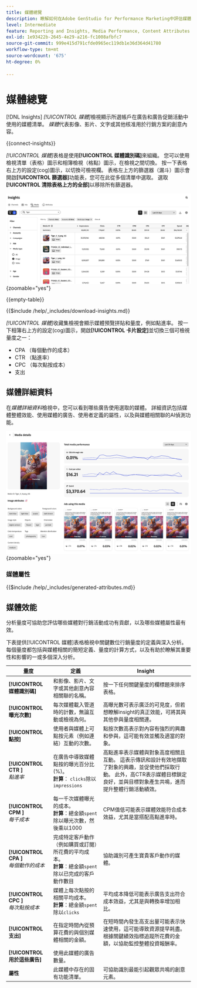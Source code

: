 ```yaml
---
title: 媒體總覽
description: 瞭解如何在Adobe GenStudio for Performance Marketing中評估媒體效能。
level: Intermediate
feature: Reporting and Insights, Media Performance, Content Attributes
exl-id: 1e93422b-2645-4e29-a216-fc1008afbfc7
source-git-commit: 999e415d791cfde0965ec119db1e36d364d41780
workflow-type: tm+mt
source-wordcount: '675'
ht-degree: 0%

---
```


# 媒體總覽

[!DNL Insights] _[!UICONTROL 媒體]_&#x200B;檢視顯示所選帳戶在廣告和廣告促銷活動中使用的媒體清單。 _媒體_&#x200B;代表影像、影片、文字或其他核准用於行銷方案的創意內容。

{{connect-insights}}

_[!UICONTROL 媒體]_&#x200B;表格是使用&#x200B;**[!UICONTROL 媒體識別碼]**&#x200B;來組織。 您可以使用檢視清單（表格）圖示和相簿檢視（格點）圖示，在檢視之間切換。 按一下表格右上方的設定(cog)圖示，以切換可檢視欄。 表格左上方的篩選器（漏斗）圖示會開啟&#x200B;**[!UICONTROL 篩選器]**&#x200B;功能表，您可在此從多個清單中選取。 選取&#x200B;**[!UICONTROL 清除表格上方的全部]**&#x200B;以移除所有篩選器。

![媒體篩選器和資料表](/help/assets/insights-media-filter.png){zoomable="yes"}

{{empty-table}}

{{$include /help/_includes/download-insights.md}}

_[!UICONTROL 媒體]_&#x200B;收藏集檢視會顯示媒體預覽拼貼和量度，例如點進率。 按一下相簿右上方的設定(cog)圖示，開啟&#x200B;**[!UICONTROL 卡片設定]**&#x200B;並切換三個可檢視量度之一：

- CPA （每個動作的成本）
- CTR （點進率）
- CPC （每次點按成本）
- 支出

## 媒體詳細資料

在&#x200B;_媒體詳細資料_&#x200B;檢視中，您可以看到哪些廣告使用選取的媒體。 詳細資訊包括媒體整體效能、使用媒體的廣告、使用者定義的屬性，以及與媒體相關聯的AI偵測功能。

![媒體詳細資料](/help/assets/insights-media-details.png){zoomable="yes"}

### 媒體屬性

{{$include /help/_includes/generated-attributes.md}}

## 媒體效能

分析量度可協助您評估哪些媒體對行銷活動成功有貢獻，以及哪些媒體屬性最有效。

下表提供[!UICONTROL 媒體]表格檢視中關鍵數位行銷量度的定義與深入分析。 每個量度都包括與媒體相關的簡短定義、量度的計算方式，以及有助於瞭解其重要性和影響的一或多個深入分析。

| 量度 | 定義 | Insight |
| ---------------------- | ----------------------------- | -------------------------------- |
| **[!UICONTROL 媒體識別碼]** | 和影像、影片、文字或其他創意內容相關聯的名稱。 | 按一下任何關鍵量度的欄標題來排序表格。 |
| **[!UICONTROL 曝光次數]** | 每次媒體載入管道時的計數，無論互動或檢視為何。 | 高曝光數可表示廣泛的可見度，但若想瞭解insight的真正效能，可將其與其他參與量度相關連。 |
| **[!UICONTROL 點按]** | 使用者與媒體上可點按元素（例如連結）互動的次數。 | 點按次數高表示對內容有強烈的興趣和參與，這可能有效並觸及適當的對象。 |
| **[!UICONTROL CTR ]**<br>_點進率_ | 在廣告中導致媒體點按的曝光百分比(%)。<br>**計算**： `clicks`除以`impressions` | 高點進率表示媒體與對象高度相關且互動。 這表示傳訊和設計有效地擷取了對象的興趣，並促使他們採取行動。 此外，高CTR表示媒體目標鎖定良好，並與目標對象產生共鳴，進而提升整體行銷活動績效。 |
| **[!UICONTROL CPM ]**<br>_每千成本_ | 每一千次媒體曝光的成本。<br>**計算**：總金額`spent`除以曝光次數，然後乘以1000 | CPM值低可能表示媒體效能符合成本效益，尤其是當搭配高點進率時。 |
| **[!UICONTROL CPA ]**<br>_每個動作的成本_ | 完成特定客戶動作（例如購買或訂閱）所花費的平均成本。<br>**計算**：總金額`spent`除以已完成的客戶動作數目 | 協助識別可產生寶貴客戶動作的媒體。 |
| **[!UICONTROL CPC ]**<br>_每次點按成本_ | 媒體上每次點按的相關平均成本。<br>**計算**：總金額`spent`除以`clicks` | 平均成本降低可能表示廣告支出符合成本效益，尤其是與轉換率增加相比。 |
| **[!UICONTROL 支出]** | 在指定時間內從預算花費的與個別媒體相關的金額。 | 在短時間內發生高支出量可能表示快速使用，這可能導致資源提早耗盡。 根據關鍵績效指標追蹤所花費的金額，以協助監控整體投資報酬率。 |
| **[!UICONTROL 用於這些廣告]** | 使用此媒體的廣告數量。 | |
| **屬性** | 此媒體中存在的固有功能清單。 | 可協助識別最能引起觀眾共鳴的創意元素。 |
